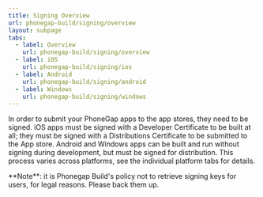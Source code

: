 ```yaml
---
title: Signing Overview
url: phonegap-build/signing/overview
layout: subpage
tabs: 
  - label: Overview
    url: phonegap-build/signing/overview
  - label: iOS
    url: phonegap-build/signing/ios
  - label: Android
    url: phonegap-build/signing/android
  - label: Windows
    url: phonegap-build/signing/windows 
---
```


In order to submit your PhoneGap apps to the app stores, they need to be signed. iOS apps must be signed with a Developer Certificate to be built at all; they must be signed with a Distributions Certificate to be submitted to the App store. Android and Windows apps can be built and run without signing during development, but must be signed for distribution. This process varies across platforms, see the individual platform tabs for details.

<div class="alert--warning">**Note**: it is Phonegap Build's policy not to retrieve signing keys for users, for legal reasons. Please back them up.</div>
